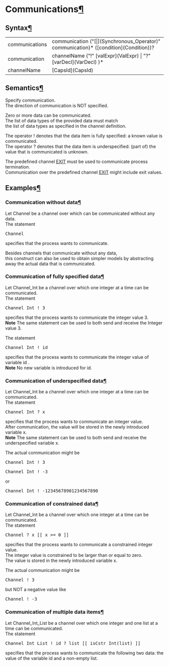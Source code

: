 <a name="Communications"></a>

# Communications[¶](#Communications)

<a name="Syntax"></a>

## Syntax[¶](#Syntax)

<table>

<tbody>

<tr>

<td>communications  
</td>

<td>communication ("[|](Synchronous_Operator)" communication)* ([condition](Condition))?  
</td>

</tr>

<tr>

<td>communication  
</td>

<td>channelName ("!" [valExpr](ValExpr) | "?" [varDecl](VarDecl) )*  
</td>

</tr>

<tr>

<td>channelName  
</td>

<td>[CapsId](CapsId)  
</td>

</tr>

</tbody>

</table>

<a name="Semantics"></a>

## Semantics[¶](#Semantics)

Specify communication.  
The direction of communication is NOT specified.

Zero or more data can be communicated.  
The list of data types of the provided data must match  
the list of data types as specified in the channel definition.

The operator ! denotes that the data item is fully specified: a known value is communicated.  
The operator ? denotes that the data item is underspecified: (part of) the value that is communicated is unknown.

The predefined channel [EXIT](EXIT) must be used to communicate process termination.  
Communication over the predefined channel [EXIT](EXIT) might include exit values.

<a name="Examples"></a>

## Examples[¶](#Examples)

<a name="Communication-without-data"></a>

### Communication without data[¶](#Communication-without-data)

Let Channel be a channel over which can be communicated without any data.  
The statement  

<pre>Channel
</pre>

specifies that the process wants to communicate.

Besides channels that communicate without any data,  
this construct can also be used to obtain simpler models by abstracting away the actual data that is communicated.

<a name="Communication-of-fully-specified-data"></a>

### Communication of fully specified data[¶](#Communication-of-fully-specified-data)

Let Channel_Int be a channel over which one integer at a time can be communicated.  
The statement  

<pre>Channel_Int ! 3
</pre>

specifies that the process wants to communicate the integer value 3.  
**Note** The same statement can be used to both send and receive the Integer value 3.

The statement  

<pre>Channel_Int ! id
</pre>

specifies that the process wants to communicate the integer value of variable id .  
**Note** No new variable is introduced for id.<a name="Communication-of-underspecified-data"></a>

### Communication of underspecified data[¶](#Communication-of-underspecified-data)

Let Channel_Int be a channel over which one integer at a time can be communicated.  
The statement  

<pre>Channel_Int ? x
</pre>

specifies that the process wants to communicate an integer value.  
After communication, the value will be stored in the newly introduced variable x.  
**Note** The same statement can be used to both send and receive the underspecified variable x.

The actual communication might be  

<pre>Channel_Int ! 3
</pre>

<pre>Channel_Int ! -3
</pre>

or  

<pre>Channel_Int ! -12345678901234567890
</pre>

<a name="Communication-of-constrained-data"></a>

### Communication of constrained data[¶](#Communication-of-constrained-data)

Let Channel_Int be a channel over which one integer at a time can be communicated.  
The statement  

<pre>Channel ? x [[ x >= 0 ]]
</pre>

specifies that the process wants to communicate a constrained integer value.  
The integer value is constrained to be larger than or equal to zero.  
The value is stored in the newly introduced variable x.

The actual communication might be  

<pre>Channel ! 3
</pre>

but NOT a negative value like  

<pre>Channel ! -3
</pre>

<a name="Communication-of-multiple-data-items"></a>

### Communication of multiple data items[¶](#Communication-of-multiple-data-items)

Let Channel_Int_List be a channel over which one integer and one list at a time can be communicated.  
The statement  

<pre>Channel_Int_List ! id ? list [[ isCstr_Int(list) ]]
</pre>

specifies that the process wants to communicate the following two data: the value of the variable id and a non-empty list.
